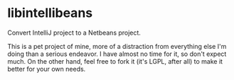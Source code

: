 # libintellibeans
Convert IntelliJ project to a Netbeans project.

This is a pet project of mine, more of a distraction from everything else I'm doing than a serious endeavor. I have almost no time for it, so don't expect much. On the other hand, feel free to fork it (it's LGPL, after all) to make it better for your own needs. 
